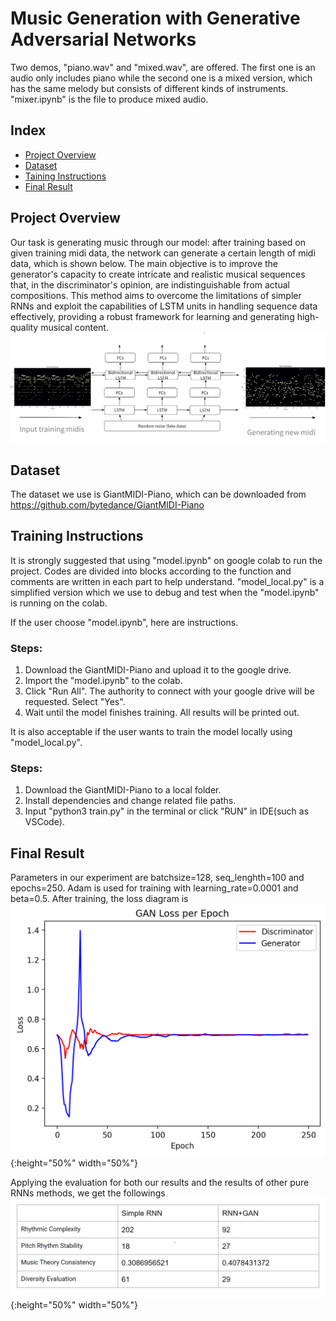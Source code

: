 # Music Generation with Generative Adversarial Networks 



Two demos, "piano.wav" and "mixed.wav", are offered. The first one is an audio only includes piano while the second one is a mixed version, which has the same melody but consists of different kinds of instruments. "mixer.ipynb" is the file to produce mixed audio.

## Index
- [Project Overview](#project-overview)
- [Dataset](#dataset)
- [Taining Instructions](#training-instructions)
- [Final Result](#final-result)

## Project Overview
Our task is generating music through our model: after training based on given training midi data, the network can generate a certain length of midi data, which is shown below. The main objective is to improve the generator's capacity to create intricate and realistic musical sequences that, in the discriminator's opinion, are indistinguishable from actual compositions. This method aims to overcome the limitations of simpler RNNs and exploit the capabilities of LSTM units in handling sequence data effectively, providing a robust framework for learning and generating high-quality musical content.
![structure](structure.png)

## Dataset
The dataset we use is GiantMIDI-Piano, which can be downloaded from https://github.com/bytedance/GiantMIDI-Piano

## Training Instructions
It is strongly suggested that using "model.ipynb" on google colab to run the project. Codes are divided into blocks according to the function and comments are written in each part to help understand. "model_local.py" is a simplified version which we use to debug and test when the "model.ipynb" is running on the colab.

If the user choose "model.ipynb", here are instructions.

### Steps:

1. Download the GiantMIDI-Piano and upload it to the google drive.
2. Import the "model.ipynb" to the colab.
3. Click "Run All". The authority to connect with your google drive will be requested. Select "Yes".
4. Wait until the model finishes training. All results will be printed out.

It is also acceptable if the user wants to train the model locally using "model_local.py". 

### Steps:

1. Download the GiantMIDI-Piano to a local folder.
2. Install dependencies and change related file paths.
3. Input "python3 train.py" in the terminal or click "RUN" in IDE(such as VSCode).

## Final Result
Parameters in our experiment are batchsize=128, seq_lenghth=100 and epochs=250. Adam is used for training with learning_rate=0.0001 and beta=0.5.
After training, the loss diagram is
![loss](Dloss_Gloss.png){:height="50%" width="50%"}

Applying the evaluation for both our results and the results of other pure RNNs methods, we get the followings
![res](comparison.png){:height="50%" width="50%"}
